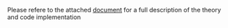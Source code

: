Please refere to the attached [document](Wavelets.pdf) for a full description of the theory and code implementation 
